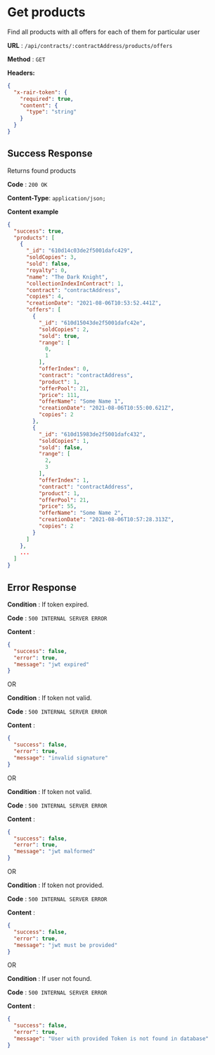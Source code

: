# Get products

Find all products with all offers for each of them for particular user

**URL** : `/api/contracts/:contractAddress/products/offers`

**Method** : `GET`

**Headers:**

```json
{
  "x-rair-token": {
    "required": true,
    "content": {
      "type": "string"
    }
  }
}
```

## Success Response

Returns found products

**Code** : `200 OK`

**Content-Type**: `application/json;`

**Content example**

```json
{
  "success": true,
  "products": [
    {
      "_id": "610d14c03de2f5001dafc429",
      "soldCopies": 3,
      "sold": false,
      "royalty": 0,
      "name": "The Dark Knight",
      "collectionIndexInContract": 1,
      "contract": "contractAddress",
      "copies": 4,
      "creationDate": "2021-08-06T10:53:52.441Z",
      "offers": [
        {
          "_id": "610d15043de2f5001dafc42e",
          "soldCopies": 2,
          "sold": true,
          "range": [
            0,
            1
          ],
          "offerIndex": 0,
          "contract": "contractAddress",
          "product": 1,
          "offerPool": 21,
          "price": 111,
          "offerName": "Some Name 1",
          "creationDate": "2021-08-06T10:55:00.621Z",
          "copies": 2
        },
        {
          "_id": "610d15983de2f5001dafc432",
          "soldCopies": 1,
          "sold": false,
          "range": [
            2,
            3
          ],
          "offerIndex": 1,
          "contract": "contractAddress",
          "product": 1,
          "offerPool": 21,
          "price": 55,
          "offerName": "Some Name 2",
          "creationDate": "2021-08-06T10:57:28.313Z",
          "copies": 2
        }
      ]
    },
    ...
  ]
}
```

## Error Response

**Condition** : If token expired.

**Code** : `500 INTERNAL SERVER ERROR`

**Content** :

```json
{
  "success": false,
  "error": true,
  "message": "jwt expired"
}
```

OR

**Condition** : If token not valid.

**Code** : `500 INTERNAL SERVER ERROR`

**Content** :

```json
{
  "success": false,
  "error": true,
  "message": "invalid signature"
}
```

OR

**Condition** : If token not valid.

**Code** : `500 INTERNAL SERVER ERROR`

**Content** :

```json
{
  "success": false,
  "error": true,
  "message": "jwt malformed"
}
```

OR

**Condition** : If token not provided.

**Code** : `500 INTERNAL SERVER ERROR`

**Content** :

```json
{
  "success": false,
  "error": true,
  "message": "jwt must be provided"
}
```

OR

**Condition** : If user not found.

**Code** : `500 INTERNAL SERVER ERROR`

**Content** :

```json
{
  "success": false,
  "error": true,
  "message": "User with provided Token is not found in database"
}
```
